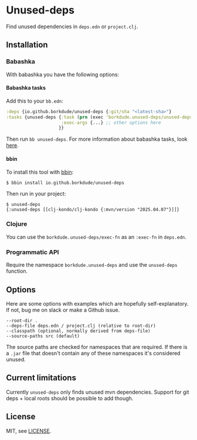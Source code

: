 # Unused-deps

Find unused dependencies in `deps.edn` or `project.clj`.

## Installation

### Babashka

With babashka you have the following options:

#### Babashka tasks

Add this to your `bb.edn`:

``` clojure
:deps {io.github.borkdude/unused-deps {:git/sha "<latest-sha>"}
:tasks {unused-deps {:task (prn (exec 'borkdude.unused-deps/unused-deps))
                     :exec-args {...} ;; other options here
                    }}
```

Then run `bb unused-deps`. For more information about babashka tasks, look
[here](https://book.babashka.org/#tasks).

#### bbin

To install this tool with [bbin](https://github.com/babashka/bbin):

```
$ bbin install io.github.borkdude/unused-deps
```

Then run in your project:

```
$ unused-deps
{:unused-deps [[clj-kondo/clj-kondo {:mvn/version "2025.04.07"}]]}
```

### Clojure

You can use the `borkdude.unused-deps/exec-fn` as an `:exec-fn` in `deps.edn`.

### Programmatic API

Require the namespace `borkdude.unused-deps` and use the `unused-deps` function.

## Options

Here are some options with examples which are hopefully self-explanatory. If
not, bug me on slack or make a Github issue.

```
--root-dir .
--deps-file deps.edn / project.clj (relative to root-dir)
--classpath (optional, normally derived from deps-file)
--source-paths src (default)
```

The source paths are checked for namespaces that are required. If there is a
`.jar` file that doesn't contain any of these namespaces it's considered unused.

## Current limitations

Currently `unused-deps` only finds unused mvn dependencies. Support for git
deps + local roots should be possible to add though.

## License

MIT, see [LICENSE](LICENSE).
